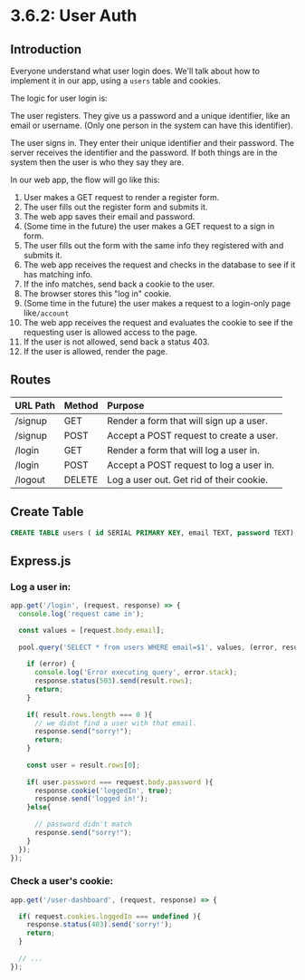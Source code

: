 # 3.6.2: User Auth

## Introduction

Everyone understand what user login does. We'll talk about how to implement it in our app, using a `users` table and cookies.

The logic for user login is:

The user registers. They give us a password and a unique identifier, like an email or username. \(Only one person in the system can have this identifier\).

The user signs in. They enter their unique identifier and their password. The server receives the identifier and the password. If both things are in the system then the user is who they say they are.

In our web app, the flow will go like this:

1. User makes a GET request to render a register form.
2. The user fills out the register form and submits it.
3. The web app saves their email and password.
4. \(Some time in the future\) the user makes a GET request to a sign in form.
5. The user fills out the form with the same info they registered with and submits it.
6. The web app receives the request and checks in the database to see if it has matching info.
7. If the info matches, send back a cookie to the user.
8. The browser stores this "log in" cookie.
9. \(Some time in the future\) the user makes a request to a login-only page like`/account`
10. The web app receives the request and evaluates the cookie to see if the requesting user is allowed access to the page.
11. If the user is not allowed, send back a status 403.
12. If the user is allowed, render the page.

## Routes

| URL Path | Method | Purpose |
| :--- | :--- | :--- |
| /signup | GET | Render a form that will sign up a user. |
| /signup | POST | Accept a POST request to create a user. |
| /login | GET | Render a form that will log a user in. |
| /login | POST | Accept a POST request to log a user in. |
| /logout | DELETE | Log a user out. Get rid of their cookie. |

## Create Table

```sql
CREATE TABLE users ( id SERIAL PRIMARY KEY, email TEXT, password TEXT);
```



## Express.js

### Log a user in:

```javascript
app.get('/login', (request, response) => {
  console.log('request came in');

  const values = [request.body.email];
  
  pool.query('SELECT * from users WHERE email=$1', values, (error, result) => {
    
    if (error) {
      console.log('Error executing query', error.stack);
      response.status(503).send(result.rows);
      return;
    }
    
    if( result.rows.length === 0 ){
      // we didnt find a user with that email.
      response.send("sorry!");
      return;
    }
    
    const user = result.rows[0];
    
    if( user.password === request.body.password ){
      response.cookie('loggedIn', true);
      response.send('logged in!');
    }else{
    
      // password didn't match
      response.send("sorry!");
    }    
  });
});
```

### Check a user's cookie:

```javascript
app.get('/user-dashboard', (request, response) => {

  if( request.cookies.loggedIn === undefined ){
    response.status(403).send('sorry!');
    return;
  }
  
  // ...
});
```


